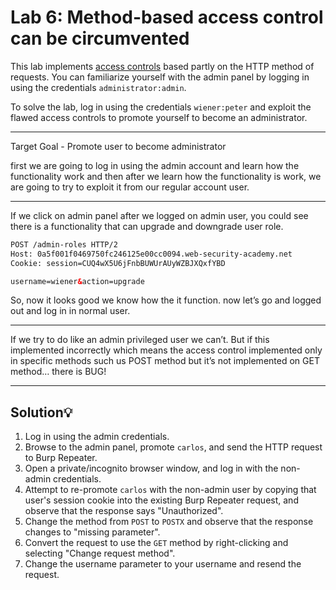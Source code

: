 # **Lab 6: Method-based access control can be circumvented**

This lab implements [access controls](https://portswigger.net/web-security/access-control) based partly on the HTTP method of requests. You can familiarize yourself with the admin panel by logging in using the credentials `administrator:admin`.

To solve the lab, log in using the credentials `wiener:peter` and exploit the flawed access controls to promote yourself to become an administrator.

---

Target Goal - Promote user to become administrator

first we are going to log in using the admin account and learn how the functionality work and then after we learn how the functionality is work, we are going to try to exploit it from our regular account user.

---

If we click on admin panel after we logged on admin user, you could see there is a functionality that can upgrade and downgrade user role. 

```html
POST /admin-roles HTTP/2
Host: 0a5f001f0469750fc246125e00cc0094.web-security-academy.net
Cookie: session=CUQ4wX5U6jFnbBUWUrAUyWZBJXQxfYBD

username=wiener&action=upgrade
```

So, now it looks good we know how the it function. now let’s go and logged out and log in in normal user.

---

If we try to do like an admin privileged user we can’t. But if this implemented incorrectly which means the access control implemented only in specific methods such us POST method but it’s not implemented on GET method… there is BUG! 

---

## **Solution💡**

1. Log in using the admin credentials.
2. Browse to the admin panel, promote `carlos`, and send the HTTP request to Burp Repeater.
3. Open a private/incognito browser window, and log in with the non-admin credentials.
4. Attempt to re-promote `carlos` with the non-admin user by copying that user's session cookie into the existing Burp Repeater request, and observe that the response says "Unauthorized".
5. Change the method from `POST` to `POSTX` and observe that the response changes to "missing parameter".
6. Convert the request to use the `GET` method by right-clicking and selecting "Change request method".
7. Change the username parameter to your username and resend the request.
